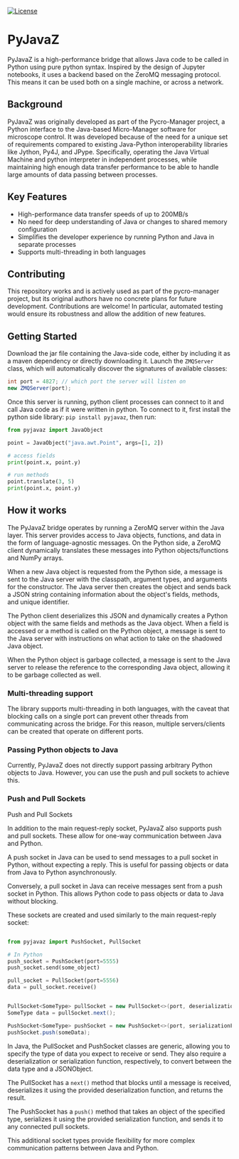 [![License](https://img.shields.io/badge/License-BSD%203--Clause-blue.svg)](https://opensource.org/licenses/BSD-3-Clause)

# PyJavaZ

PyJavaZ is a high-performance bridge that allows Java code to be called in Python using pure python syntax. Inspired by the design of Jupyter notebooks, it uses a backend based on the ZeroMQ messaging protocol. This means it can be used both on a single machine, or across a network.

## Background

PyJavaZ was originally developed as part of the Pycro-Manager project, a Python interface to the Java-based Micro-Manager software for microscope control. It was developed because of the need for a unique set of requirements compared to existing Java-Python interoperability libraries like Jython, Py4J, and JPype. Specifically, operating the Java Virtual Machine and python interpreter in independent processes, while maintaining high enough data transfer performance to be able to handle large amounts of data passing between processes.

## Key Features

- High-performance data transfer speeds of up to 200MB/s
- No need for deep understanding of Java or changes to shared memory configuration
- Simplifies the developer experience by running Python and Java in separate processes
- Supports multi-threading in both languages

## Contributing

This repository works and is actively used as part of the pycro-manager project, but its original authors have no concrete plans for future development. Contributions are welcome! In particular, automated testing would ensure its robustness and allow the addition of new features.

## Getting Started

Download the jar file containing the Java-side code, either by including it as a maven dependency or directly downloading it. Launch the `ZMQServer` class, which will automatically discover the signatures of available classes:

```java
int port = 4827; // which port the server will listen on
new ZMQServer(port);
```

Once this server is running, python client processes can connect to it and call Java code as if it were written in python. To connect to it, first install the python side library: `pip install pyjavaz`, then run:

```python
from pyjavaz import JavaObject

point = JavaObject("java.awt.Point", args=[1, 2])

# access fields
print(point.x, point.y)

# run methods
point.translate(3, 5)
print(point.x, point.y)
```

## How it works

The PyJavaZ bridge operates by running a ZeroMQ server within the Java layer. This server provides access to Java objects, functions, and data in the form of language-agnostic messages. On the Python side, a ZeroMQ client dynamically translates these messages into Python objects/functions and NumPy arrays.

When a new Java object is requested from the Python side, a message is sent to the Java server with the classpath, argument types, and arguments for the constructor. The Java server then creates the object and sends back a JSON string containing information about the object's fields, methods, and unique identifier.

The Python client deserializes this JSON and dynamically creates a Python object with the same fields and methods as the Java object. When a field is accessed or a method is called on the Python object, a message is sent to the Java server with instructions on what action to take on the shadowed Java object.

When the Python object is garbage collected, a message is sent to the Java server to release the reference to the corresponding Java object, allowing it to be garbage collected as well.

### Multi-threading support

The library supports multi-threading in both languages, with the caveat that blocking calls on a single port can prevent other threads from communicating across the bridge. For this reason, multiple servers/clients can be created that operate on different ports.




### Passing Python objects to Java

Currently, PyJavaZ does not directly support passing arbitrary Python objects to Java. However, you can use the push and pull sockets to achieve this.

### Push and Pull Sockets

Push and Pull Sockets

In addition to the main request-reply socket, PyJavaZ also supports push and pull sockets. These allow for one-way communication between Java and Python.

A push socket in Java can be used to send messages to a pull socket in Python, without expecting a reply. This is useful for passing objects or data from Java to Python asynchronously.

Conversely, a pull socket in Java can receive messages sent from a push socket in Python. This allows Python code to pass objects or data to Java without blocking.

These sockets are created and used similarly to the main request-reply socket:

```python

from pyjavaz import PushSocket, PullSocket

# In Python
push_socket = PushSocket(port=5555)
push_socket.send(some_object)

pull_socket = PullSocket(port=5556)
data = pull_socket.receive()
```

```java

PullSocket<SomeType> pullSocket = new PullSocket<>(port, deserializationFunction);
SomeType data = pullSocket.next();

PushSocket<SomeType> pushSocket = new PushSocket<>(port, serializationFunction);
pushSocket.push(someData);
```


In Java, the PullSocket and PushSocket classes are generic, allowing you to specify the type of data you expect to receive or send. They also require a deserialization or serialization function, respectively, to convert between the data type and a JSONObject.

The PullSocket has a `next()` method that blocks until a message is received, deserializes it using the provided deserialization function, and returns the result.

The PushSocket has a `push()` method that takes an object of the specified type, serializes it using the provided serialization function, and sends it to any connected pull sockets.

This additional socket types provide flexibility for more complex communication patterns between Java and Python.